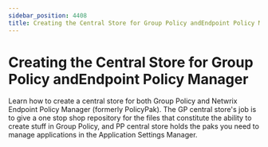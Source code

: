 ```yaml
---
sidebar_position: 4408
title: Creating the Central Store for Group Policy andEndpoint Policy Manager
---
```


# Creating the Central Store for Group Policy andEndpoint Policy Manager

Learn how to create a central store for both Group Policy and Netwrix Endpoint Policy Manager (formerly PolicyPak). The GP central store's job is to give a one stop shop repository for the files that constitute the ability to create stuff in Group Policy, and PP central store holds the paks you need to manage applications in the Application Settings Manager.